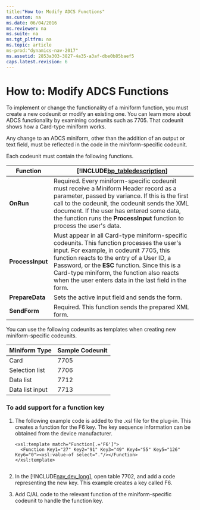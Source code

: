 ```yaml
---
title:"How to: Modify ADCS Functions"
ms.custom: na
ms.date: 06/04/2016
ms.reviewer: na
ms.suite: na
ms.tgt_pltfrm: na
ms.topic: article
ms-prod:"dynamics-nav-2017"
ms.assetid: 2853a303-3827-4a35-a3af-dbe0b85baef5
caps.latest.revision: 6
---
```

# How to: Modify ADCS Functions
To implement or change the functionality of a miniform function, you must create a new codeunit or modify an existing one. You can learn more about ADCS functionality by examining codeunits such as 7705. That codeunit shows how a Card\-type miniform works.  
  
 Any change to an ADCS miniform, other than the addition of an output or text field, must be reflected in the code in the miniform\-specific codeunit.  
  
 Each codeunit must contain the following functions.  
  
|Function|[!INCLUDE[bp_tabledescription](includes/bp_tabledescription_md.md)]|  
|--------------|---------------------------------------|  
|**OnRun**|Required. Every miniform\-specific codeunit must receive a Miniform Header record as a parameter, passed by variance. If this is the first call to the codeunit, the codeunit sends the XML document. If the user has entered some data, the function runs the **ProcessInput** function to process the user's data.|  
|**ProcessInput**|Must appear in all Card\-type miniform\-specific codeunits. This function processes the user's input. For example, in codeunit 7705, this function reacts to the entry of a User ID, a Password, or the **ESC** function. Since this is a Card\-type miniform, the function also reacts when the user enters data in the last field in the form.|  
|**PrepareData**|Sets the active input field and sends the form.|  
|**SendForm**|Required. This function sends the prepared XML form.|  
  
 You can use the following codeunits as templates when creating new miniform\-specific codeunits.  
  
|Miniform Type|Sample Codeunit|  
|-------------------|---------------------|  
|Card|7705|  
|Selection list|7706|  
|Data list|7712|  
|Data list input|7713|  
  
### To add support for a function key  
  
1.  The following example code is added to the .xsl file for the plug\-in. This creates a function for the F6 key. The key sequence information can be obtained from the device manufacturer.  
  
    ```  
    <xsl:template match="Function[.='F6']">  
      <Function Key1="27" Key2="91" Key3="49" Key4="55" Key5="126" Key6="0"><xsl:value-of select="."/></Function>  
    </xsl:template>  
  
    ```  
  
2.  In the [!INCLUDE[nav_dev_long](includes/nav_dev_long_md.md)], open table 7702, and add a code representing the new key. This example creates a key called F6.  
  
3.  Add C\/AL code to the relevant function of the miniform\-specific codeunit to handle the function key.
